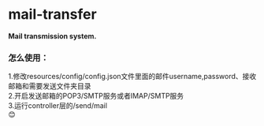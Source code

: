 # mail-transfer
**Mail transmission system.**

### 怎么使用：
1.修改resources/config/config.json文件里面的邮件username,password、接收邮箱和需要发送文件夹目录  
2.开启发送邮箱的POP3/SMTP服务或者IMAP/SMTP服务  
3.运行controller层的/send/mail  
:blush: